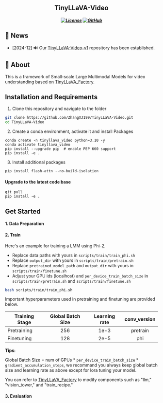 <h2 align="center">TinyLLaVA-Video</a><h5 align="center">

[![License](https://img.shields.io/badge/License-Apache%202.0-green)]()
[![GitHub](https://img.shields.io/badge/GitHub-Repository-blue)](https://github.com/ZhangXJ199/TinyLLaVA-Video/tree/main)

## 🎉 News

- [2024-12] 🔊 Our [TinyLLaVA-Video-v1](https://github.com/ZhangXJ199/TinyLLaVA-Video/tree/main) repository has been established.

## 📌 About
This is a framework of Small-scale Large Multimodal Models for video understanding based on [TinyLLaVA_Factory](https://github.com/TinyLLaVA/TinyLLaVA_Factory).

## Installation and Requirements

1. Clone this repository and navigate to the folder
```bash
git clone https://github.com/ZhangXJ199/TinyLLaVA-Video.git
cd TinyLLaVA-Video
```

2. Create a conda environment, activate it and install Packages
```Shell
conda create -n tinyllava_video python=3.10 -y
conda activate tinyllava_video
pip install --upgrade pip  # enable PEP 660 support
pip install -e .
```

3. Install additional packages
```Shell
pip install flash-attn --no-build-isolation
```
#### Upgrade to the latest code base

```Shell
git pull
pip install -e .
```

## Get Started

#### 1. Data Preparation



#### 2. Train

Here's an example for training a LMM using Phi-2.

- Replace data paths with yours in `scripts/train/train_phi.sh`
- Replace `output_dir` with yours in `scripts/train/pretrain.sh`
- Replace `pretrained_model_path` and `output_dir` with yours in `scripts/train/finetune.sh`
- Adjust your GPU ids (localhost) and `per_device_train_batch_size` in `scripts/train/pretrain.sh` and `scripts/train/finetune.sh`

```bash
bash scripts/train/train_phi.sh
```

Important hyperparameters used in pretraining and finetuning are provided below.

| Training Stage | Global Batch Size | Learning rate | conv_version |
| -------------- | :---------------: | :-----------: | :----------: |
| Pretraining    | 256               | 1e-3          | pretrain     |
| Finetuning     | 128               | 2e-5          | phi          |

**Tips:** 

Global Batch Size = num of GPUs * `per_device_train_batch_size` * `gradient_accumulation_steps`, we recommand you always keep global batch size and learning rate as above except for lora tuning your model.

You can refer to [TinyLLaVA_Factory](https://github.com/TinyLLaVA/TinyLLaVA_Factory) to modify components such as "llm," "vision_tower," and "train_recipe."

#### 3. Evaluation


